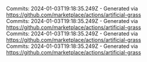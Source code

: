 Commits: 2024-01-03T19:18:35.249Z - Generated via https://github.com/marketplace/actions/artificial-grass
<br>
Commits: 2024-01-03T19:18:35.249Z - Generated via https://github.com/marketplace/actions/artificial-grass
<br>
Commits: 2024-01-03T19:18:35.249Z - Generated via https://github.com/marketplace/actions/artificial-grass
<br>
Commits: 2024-01-03T19:18:35.249Z - Generated via https://github.com/marketplace/actions/artificial-grass
<br>

